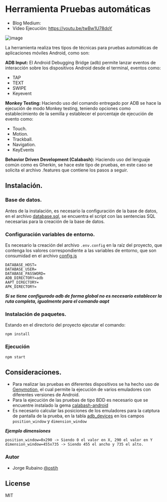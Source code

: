 # Herramienta Pruebas automáticas

* Blog Medium: 
* Vídeo Ejecución: https://youtu.be/twBw1U78doY

![image](https://github.com/Jorger/herramienta_pruebas_atomaticas/blob/master/image.jpg?raw=true)

La herramienta realiza tres tipos de técnicas para pruebas automáticas de aplicaciones móviles Android, como son:

**ADB Input:** El Android Debugging Bridge (adb) permite lanzar eventos de interacción sobre los dispositivos Android desde el terminal, eventos como:

* TAP
* TEXT
* SWIPE
* Keyevent

**Monkey Testing:** Haciendo uso del comando entregado por ADB se hace la ejecución de modo Monkey testing, teniendo opciones como establecimiento de la semilla y establecer el porcentaje de ejecución de evento como:

* Touch.
* Motion.
* Trackball.
* Navigation.
* KeyEvents

**Behavior Driven Development (Calabash):** Haciendo uso del lenguaje común como es Gherkin, se hace este tipo de pruebas, en este caso se solicita el archivo .features que contiene los pasos a seguir.

## Instalación.

### Base de datos.

Antes de la instalación, es necesario la configuración de la base de datos, en el archivo [database.sql], se encuentra el script con las sentencias SQL necesarias para la creación de la base de datos.

### Configuración variables de entorno.

Es necesario la creación del archivo ```.env.config``` en la raíz del proyecto, que contenga los valores correspondiente a las variables de entorno, que son consumidad en el archivo [config.js]

```
DATABASE_HOST=
DATABASE_USER=
DATABASE_PASSWORD=
ADB_DIRECTORY=adb
AAPT_DIRECTORY=
APK_DIRECTORY=
```

***Si se tiene configurado adb de forma global no es necesario establecer la ruta completa, igualmente para el comando aapt***

### Instalación de paquetes.

Estando en el directorio del proyecto ejecutar el comando:

```
npm install
```

### Ejecución

```
npm start
```

## Consideraciones.

* Para realizar las pruebas en diferentes dispositivos se ha hecho uso de [Genymotion], el cual permite la ejecución de varios emuladores con diferentes versiones de Android.
* Para la ejecución de las pruebas de tipo BDD es necesario que se encuentre instalado la gema [calabash-android]
* Es necesario calcular las posiciones de los emuladores para la catptura de pantalla de la prueba, en la tabla [adb_devices] en los campos ```position_window``` y ```dimension_window```

***Ejemplo dimensiones***

```
position_window=0x290 -> Siendo 0 el valor en X, 290 el valor en Y
dimension_window=455x735 -> Siendo 455 el ancho y 735 el alto.
```

### Autor
* Jorge Rubaino [@ostjh]

License
----
MIT

[@ostjh]:https://twitter.com/ostjh
[database.sql]:https://github.com/Jorger/herramienta_pruebas_atomaticas/blob/master/database.sql
[config.js]:https://github.com/Jorger/herramienta_pruebas_atomaticas/blob/master/config.js
[calabash-android]:https://github.com/calabash/calabash-android
[Genymotion]:https://www.genymotion.com/
[adb_devices]:https://github.com/Jorger/herramienta_pruebas_atomaticas/blob/master/database.sql#L28
